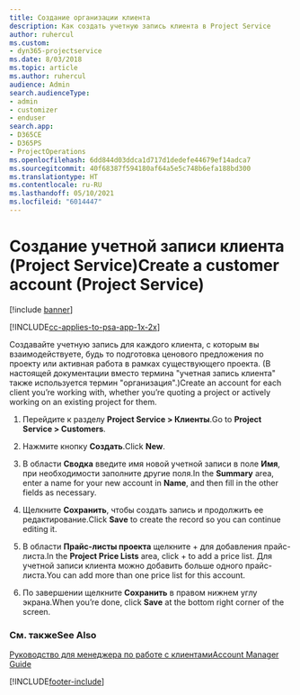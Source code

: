 ```yaml
---
title: Создание организации клиента
description: Как создать учетную запись клиента в Project Service
author: ruhercul
ms.custom:
- dyn365-projectservice
ms.date: 8/03/2018
ms.topic: article
ms.author: ruhercul
audience: Admin
search.audienceType:
- admin
- customizer
- enduser
search.app:
- D365CE
- D365PS
- ProjectOperations
ms.openlocfilehash: 6dd844d03ddca1d717d1dedefe44679ef14adca7
ms.sourcegitcommit: 40f68387f594180af64a5e5c748b6efa188bd300
ms.translationtype: HT
ms.contentlocale: ru-RU
ms.lasthandoff: 05/10/2021
ms.locfileid: "6014447"
---
```

# <a name="create-a-customer-account-project-service"></a><span data-ttu-id="f72fd-103">Создание учетной записи клиента (Project Service)</span><span class="sxs-lookup"><span data-stu-id="f72fd-103">Create a customer account (Project Service)</span></span>

[!include [banner](../includes/psa-now-project-operations.md)]

[!INCLUDE[cc-applies-to-psa-app-1x-2x](../includes/cc-applies-to-psa-app-1x-2x.md)]

<span data-ttu-id="f72fd-104">Создавайте учетную запись для каждого клиента, с которым вы взаимодействуете, будь то подготовка ценового предложения по проекту или активная работа в рамках существующего проекта. (В настоящей документации вместо термина "учетная запись клиента" также используется термин "организация".)</span><span class="sxs-lookup"><span data-stu-id="f72fd-104">Create an account for each client you’re working with, whether you’re quoting a project or actively working on an existing project for them.</span></span>  
  
1.  <span data-ttu-id="f72fd-105">Перейдите к разделу **Project Service > Клиенты**.</span><span class="sxs-lookup"><span data-stu-id="f72fd-105">Go to **Project Service > Customers**.</span></span>  
  
2.  <span data-ttu-id="f72fd-106">Нажмите кнопку **Создать**.</span><span class="sxs-lookup"><span data-stu-id="f72fd-106">Click **New**.</span></span>  
  
3.  <span data-ttu-id="f72fd-107">В области **Сводка** введите имя новой учетной записи в поле **Имя**, при необходимости заполните другие поля.</span><span class="sxs-lookup"><span data-stu-id="f72fd-107">In the **Summary** area, enter a name for your new account in **Name**, and then fill in the other fields as necessary.</span></span>  
  
4.  <span data-ttu-id="f72fd-108">Щелкните **Сохранить**, чтобы создать запись и продолжить ее редактирование.</span><span class="sxs-lookup"><span data-stu-id="f72fd-108">Click **Save** to create the record so you can continue editing it.</span></span>  
  
5.  <span data-ttu-id="f72fd-109">В области **Прайс-листы проекта** щелкните + для добавления прайс-листа.</span><span class="sxs-lookup"><span data-stu-id="f72fd-109">In the **Project Price Lists** area, click + to add a price list.</span></span> <span data-ttu-id="f72fd-110">Для учетной записи клиента можно добавить больше одного прайс-листа.</span><span class="sxs-lookup"><span data-stu-id="f72fd-110">You can add more than one price list for this account.</span></span>  
  
6.  <span data-ttu-id="f72fd-111">По завершении щелкните **Сохранить** в правом нижнем углу экрана.</span><span class="sxs-lookup"><span data-stu-id="f72fd-111">When you’re done, click **Save** at the bottom right corner of the screen.</span></span>  
  
### <a name="see-also"></a><span data-ttu-id="f72fd-112">См. также</span><span class="sxs-lookup"><span data-stu-id="f72fd-112">See Also</span></span>  
 [<span data-ttu-id="f72fd-113">Руководство для менеджера по работе с клиентами</span><span class="sxs-lookup"><span data-stu-id="f72fd-113">Account Manager Guide</span></span>](../psa/account-manager-guide.md)


[!INCLUDE[footer-include](../includes/footer-banner.md)]